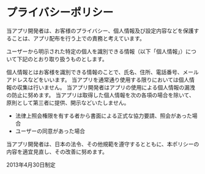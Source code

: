 プライバシーポリシー
============================

当アプリ開発者は、お客様のプライバシー、個人情報及び設定内容などを保護することは、アプリ配布を行う上での責務と考えています。

ユーザーから明示された特定の個人を識別できる情報（以下「個人情報」）について下記のとおり取り扱うものとします。

個人情報とはお客様を識別できる情報のことで、氏名、住所、電話番号、メールアドレスなどをいいます。
当アプリを通常通り使用する限りにおいては個人情報の収集は行いません。
当アプリ開発者はアプリの使用による個人情報の漏洩の防止に努めます。
当アプリは取得した個人情報を次の各項の場合を除いて、原則として第三者に提供、開示などいたしません。
* 法律上照会権限を有する者から書面による正式な協力要請、照会があった場合
* ユーザーの同意があった場合

当アプリ開発者は、日本の法令、その他規範を遵守するとともに、本ポリシーの内容を適宜見直し、その改善に努めます。

2013年4月30日制定